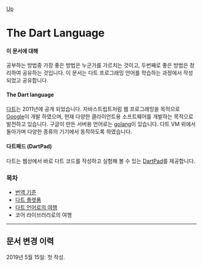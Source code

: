 [Up](../index.md)

# The Dart Language

#### 이 문서에 대해

공부하는 방법중 가장 좋은 방법은 누군가를 가르치는 것이고, 두번째로 좋은 방법은 정리하여 공유하는 것입니다. 이 문서는 다트 프로그래밍 언어를 학습하는 과정에서 작성되었고 공유합니다.

#### The Dart language

[다트](https://dart.dev/)는 2011년에 공개 되었습니다. 자바스트립트처럼 웹 프로그래밍을 목적으로 [Google](https://google.com)이 개발 하였으며, 현재 다양한 클라이언트용 소프트웨어를 개발하는 목적으로 발전하고 있습니다. 구글이 만든 서버용 언어로는 [golang](https://golang.org/)이 있습니다. 다트 VM 위에서 돌아가며 다양한 종류의 기기에서 동작하도록 하였습니다.

#### 다트패드 (DartPad)

다트는 웹상에서 바로 다트 코드를 작성하고 실험해 볼 수 있는 [DartPad](https://dartpad.dartlang.org)를 제공합니다.

### 목차

- [번역 기준](rules_of_translation.md)
- [다트 플랫폼](./dart_platforms/index.md)
- [다트 언어로의 여행](./language_tour/index.md)
- 코어 라이브러리로의 여행

---

## 문서 변경 이력

2019년 5월 15일: 첫 작성.
